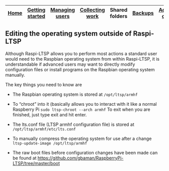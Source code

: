 [Home](../README.md)    | [Getting started](../installation/getting-started.md)     | [Managing users](../manage-users/README.md) | [Collecting work](../collect-work.md) | Shared folders | [Backups](../backups/README.md) | [Advanced options](../advanced/README.md) 
| :-----------: |:-------------:| :-----:| :-----:| :-----:| :-----:| :-----:| 


Editing the operating system outside of Raspi-LTSP
--------------------------------------------------

Although Raspi-LTSP allows you to perform most actions a standard user
would need to the Raspbian operating system from within Raspi-LTSP, it
is understandable if advanced users may want to directly modify
configuration files or install programs on the Raspbian operating system
manually.

The key things you need to know are

-   The Raspbian operating system is stored at
    ```/opt/ltsp/armhf```

-   To “chroot” into it (basically allows you to interact with it like a
    normal Raspberry Pi
    ```sudo ltsp-chroot --arch armhf```
    To exit when you are finished, just type exit and hit enter.

-   The lts.conf file (LTSP armhf configuration file) is stored at ```/opt/ltsp/armhf/etc/lts.conf```

-   To manually compress the operating system for use after a change
    ```ltsp-update-image /opt/ltsp/armhf```

-   The raw boot files before configuration changes have been made can
    be found at
    <https://github.com/gbaman/RaspberryPi-LTSP/tree/master/boot>
